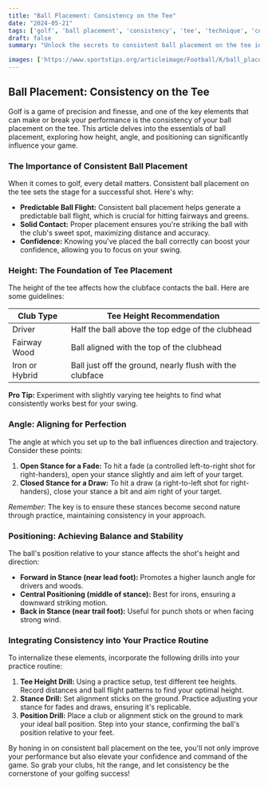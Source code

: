 ```yaml
---
title: "Ball Placement: Consistency on the Tee"
date: "2024-05-21"
tags: ['golf', 'ball placement', 'consistency', 'tee', 'technique', 'coaching', 'player tips', 'skills', 'performance']
draft: false
summary: "Unlock the secrets to consistent ball placement on the tee in golf. Understand the importance of height, angle, and positioning for an improved game."

images: ['https://www.sportstips.org/articleimage/Football/K/ball_placement_consistency_on_the_tee.webp']
---
```


## Ball Placement: Consistency on the Tee

Golf is a game of precision and finesse, and one of the key elements that can make or break your performance is the consistency of your ball placement on the tee. This article delves into the essentials of ball placement, exploring how height, angle, and positioning can significantly influence your game.

### The Importance of Consistent Ball Placement

When it comes to golf, every detail matters. Consistent ball placement on the tee sets the stage for a successful shot. Here's why:

- **Predictable Ball Flight:** Consistent ball placement helps generate a predictable ball flight, which is crucial for hitting fairways and greens.
- **Solid Contact:** Proper placement ensures you're striking the ball with the club's sweet spot, maximizing distance and accuracy.
- **Confidence:** Knowing you've placed the ball correctly can boost your confidence, allowing you to focus on your swing.

### Height: The Foundation of Tee Placement

The height of the tee affects how the clubface contacts the ball. Here are some guidelines:

| Club Type     | Tee Height Recommendation                                   |
|---------------|-------------------------------------------------------------|
| Driver        | Half the ball above the top edge of the clubhead            |
| Fairway Wood  | Ball aligned with the top of the clubhead                   |
| Iron or Hybrid| Ball just off the ground, nearly flush with the clubface    |

**Pro Tip:** Experiment with slightly varying tee heights to find what consistently works best for your swing.

### Angle: Aligning for Perfection

The angle at which you set up to the ball influences direction and trajectory. Consider these points:

1. **Open Stance for a Fade:** To hit a fade (a controlled left-to-right shot for right-handers), open your stance slightly and aim left of your target.
2. **Closed Stance for a Draw:** To hit a draw (a right-to-left shot for right-handers), close your stance a bit and aim right of your target.

*Remember*: The key is to ensure these stances become second nature through practice, maintaining consistency in your approach.

### Positioning: Achieving Balance and Stability

The ball's position relative to your stance affects the shot's height and direction:

- **Forward in Stance (near lead foot):** Promotes a higher launch angle for drivers and woods.
- **Central Positioning (middle of stance):** Best for irons, ensuring a downward striking motion.
- **Back in Stance (near trail foot):** Useful for punch shots or when facing strong wind.

### Integrating Consistency into Your Practice Routine

To internalize these elements, incorporate the following drills into your practice routine:

1. **Tee Height Drill:** Using a practice setup, test different tee heights. Record distances and ball flight patterns to find your optimal height.
2. **Stance Drill:** Set alignment sticks on the ground. Practice adjusting your stance for fades and draws, ensuring it's replicable.
3. **Position Drill:** Place a club or alignment stick on the ground to mark your ideal ball position. Step into your stance, confirming the ball's position relative to your feet.

By honing in on consistent ball placement on the tee, you'll not only improve your performance but also elevate your confidence and command of the game. So grab your clubs, hit the range, and let consistency be the cornerstone of your golfing success!

```